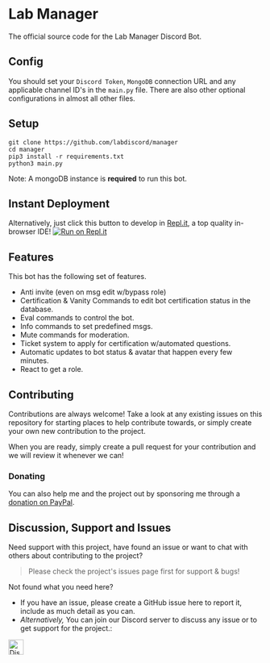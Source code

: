 # Lab Manager
The official source code for the Lab Manager Discord Bot.


## Config
You should set your `Discord Token`, `MongoDB` connection URL and any applicable channel ID's in the `main.py` file. There are also other optional configurations in almost all other files.

## Setup
```shell
git clone https://github.com/labdiscord/manager
cd manager
pip3 install -r requirements.txt
python3 main.py
```

Note: A mongoDB instance is **required** to run this bot.

## Instant Deployment
Alternatively, just click this button to develop in [Repl.it](https://repl.it), a top quality in-browser IDE! [![Run on Repl.it](https://repl.it/badge/github/labdiscord/bot)](https://repl.it/github/labdiscord/bot)

## Features
This bot has the following set of features.
- Anti invite (even on msg edit w/bypass role)
- Certification & Vanity Commands to edit bot certification status in the database.
- Eval commands to control the bot.
- Info commands to set predefined msgs.
- Mute commands for moderation.
- Ticket system to apply for certification w/automated questions.
- Automatic updates to bot status & avatar that happen every few minutes.
- React to get a role.


## Contributing
Contributions are always welcome!
Take a look at any existing issues on this repository for starting places to help contribute towards, or simply create your own new contribution to the project.

When you are ready, simply create a pull request for your contribution and we will review it whenever we can!


### Donating

You can also help me and the project out by sponsoring me through a [donation on PayPal](http://paypal.me/discordlabs).


## Discussion, Support and Issues

Need support with this project, have found an issue or want to chat with others about contributing to the project?
> Please check the project's issues page first for support & bugs!

Not found what you need here?

* If you have an issue, please create a GitHub issue here to report it, include as much detail as you can.
* _Alternatively,_ You can join our Discord server to discuss any issue or to get support for the project.:

<a href="http://discordlabs.org/discord" target="_blank">
    <img src="https://discordapp.com/api/guilds/608711879858192479/embed.png" alt="Discord" height="30">
</a>
